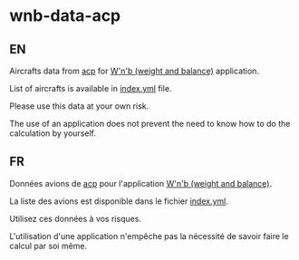 # wnb-data-acp

## EN

Aircrafts data from [acp](http://www.aero-club-poitou.fr/) for [W'n'b (weight and balance)](https://github.com/scls19fr/wnb) application.

List of aircrafts is available in [index.yml](https://github.com/scls19fr/wnb-data-acp/raw/master/data/index.yml) file.

Please use this data at your own risk.

The use of an application does not prevent the need to know how to do the calculation by yourself.

## FR

Données avions de [acp](http://www.aero-club-poitou.fr/) pour l'application [W'n'b (weight and balance)](https://github.com/scls19fr/wnb).

La liste des avions est disponible dans le fichier [index.yml](https://github.com/scls19fr/wnb-data-acp/raw/master/data/index.yml).

Utilisez ces données à vos risques.

L'utilisation d'une application n'empêche pas la nécessité de savoir faire le calcul par soi même.
